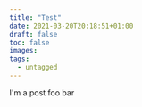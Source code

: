 ```yaml
---
title: "Test"
date: 2021-03-20T20:18:51+01:00
draft: false
toc: false
images:
tags:
  - untagged
---
```


I'm a post foo bar